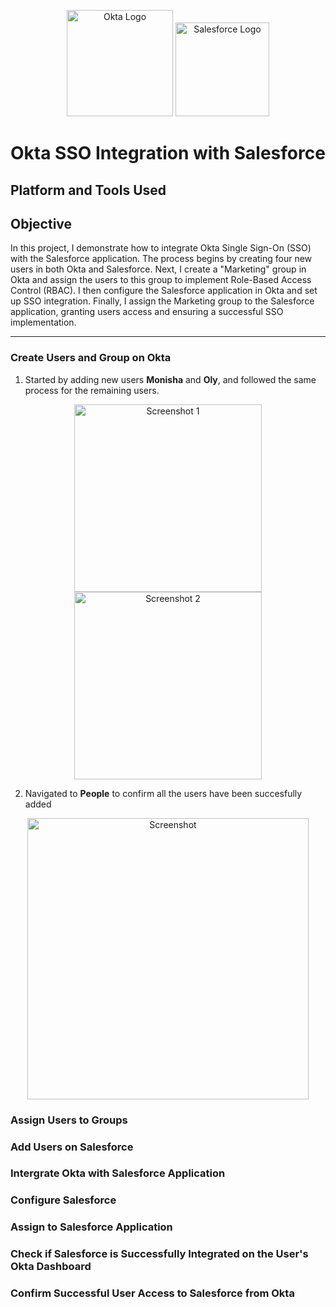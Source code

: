 <p align="center">
<img src="https://cdn.worldvectorlogo.com/logos/okta-logo.svg" alt="Okta Logo" width="170"/>   <img src="https://cdn.worldvectorlogo.com/logos/salesforce-2.svg" alt="Salesforce Logo" width="150"/>


#  Okta SSO Integration with Salesforce


## Platform and Tools Used


## Objective

In this project, I demonstrate how to integrate Okta Single Sign-On (SSO) with the Salesforce application. The process begins by creating four new users in both Okta and Salesforce. Next, I create a "Marketing" group in Okta and assign the users to this group to implement Role-Based Access Control (RBAC). I then configure the Salesforce application in Okta and set up SSO integration. Finally, I assign the Marketing group to the Salesforce application, granting users access and ensuring a successful SSO implementation.
 
-----

### Create Users and Group on Okta

1. Started by adding new users **Monisha** and **Oly**, and followed the same process for the remaining users.

<p align="center">
  <img src="https://github.com/user-attachments/assets/012554c1-b8c0-45ad-b465-0808b232d6e7" alt="Screenshot 1" width="300"/>
  <img src="https://github.com/user-attachments/assets/1228a06f-9ca4-4180-a1dd-b33db668e6c8" alt="Screenshot 2" width="300"/>
</p>

2. Navigated to **People** to confirm all the users have been succesfully added

<p align="center">
   <img src="https://github.com/user-attachments/assets/01da420e-7128-449b-b836-19f6e61b1a08" alt="Screenshot" width="450"/>


  





### Assign Users to Groups


### Add Users on Salesforce


### Intergrate Okta with Salesforce Application

### Configure Salesforce

### Assign to Salesforce Application

### Check if Salesforce is Successfully Integrated on the User's Okta Dashboard

### Confirm Successful User Access to Salesforce from Okta
